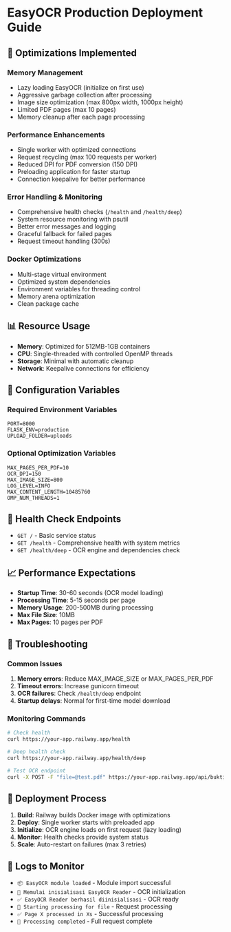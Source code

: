 # EasyOCR Production Deployment Guide

## 🚀 Optimizations Implemented

### Memory Management
- Lazy loading EasyOCR (initialize on first use)
- Aggressive garbage collection after processing
- Image size optimization (max 800px width, 1000px height)
- Limited PDF pages (max 10 pages)
- Memory cleanup after each page processing

### Performance Enhancements
- Single worker with optimized connections
- Request recycling (max 100 requests per worker)
- Reduced DPI for PDF conversion (150 DPI)
- Preloading application for faster startup
- Connection keepalive for better performance

### Error Handling & Monitoring
- Comprehensive health checks (`/health` and `/health/deep`)
- System resource monitoring with psutil
- Better error messages and logging
- Graceful fallback for failed pages
- Request timeout handling (300s)

### Docker Optimizations
- Multi-stage virtual environment
- Optimized system dependencies
- Environment variables for threading control
- Memory arena optimization
- Clean package cache

## 📊 Resource Usage
- **Memory**: Optimized for 512MB-1GB containers
- **CPU**: Single-threaded with controlled OpenMP threads
- **Storage**: Minimal with automatic cleanup
- **Network**: Keepalive connections for efficiency

## 🔧 Configuration Variables

### Required Environment Variables
```
PORT=8000
FLASK_ENV=production
UPLOAD_FOLDER=uploads
```

### Optional Optimization Variables
```
MAX_PAGES_PER_PDF=10
OCR_DPI=150
MAX_IMAGE_SIZE=800
LOG_LEVEL=INFO
MAX_CONTENT_LENGTH=10485760
OMP_NUM_THREADS=1
```

## 🏥 Health Check Endpoints

- `GET /` - Basic service status
- `GET /health` - Comprehensive health with system metrics
- `GET /health/deep` - OCR engine and dependencies check

## 📈 Performance Expectations

- **Startup Time**: 30-60 seconds (OCR model loading)
- **Processing Time**: 5-15 seconds per page
- **Memory Usage**: 200-500MB during processing
- **Max File Size**: 10MB
- **Max Pages**: 10 pages per PDF

## 🚨 Troubleshooting

### Common Issues
1. **Memory errors**: Reduce MAX_IMAGE_SIZE or MAX_PAGES_PER_PDF
2. **Timeout errors**: Increase gunicorn timeout
3. **OCR failures**: Check `/health/deep` endpoint
4. **Startup delays**: Normal for first-time model download

### Monitoring Commands
```bash
# Check health
curl https://your-app.railway.app/health

# Deep health check
curl https://your-app.railway.app/health/deep

# Test OCR endpoint
curl -X POST -F "file=@test.pdf" https://your-app.railway.app/api/bukti_setor/process
```

## 🔄 Deployment Process

1. **Build**: Railway builds Docker image with optimizations
2. **Deploy**: Single worker starts with preloaded app
3. **Initialize**: OCR engine loads on first request (lazy loading)
4. **Monitor**: Health checks provide system status
5. **Scale**: Auto-restart on failures (max 3 retries)

## 📝 Logs to Monitor

- `📦 EasyOCR module loaded` - Module import successful
- `🔄 Memulai inisialisasi EasyOCR Reader` - OCR initialization
- `✅ EasyOCR Reader berhasil diinisialisasi` - OCR ready
- `🚀 Starting processing for file` - Request processing
- `✅ Page X processed in Xs` - Successful processing
- `🎉 Processing completed` - Full request complete
